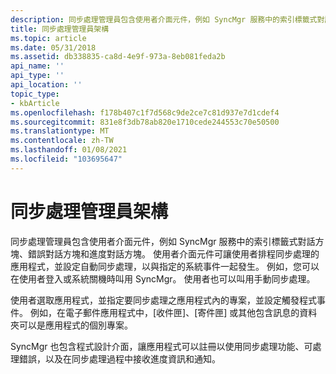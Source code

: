 ```yaml
---
description: 同步處理管理員包含使用者介面元件，例如 SyncMgr 服務中的索引標籤式對話方塊、錯誤對話方塊和進度對話方塊。
title: 同步處理管理員架構
ms.topic: article
ms.date: 05/31/2018
ms.assetid: db338835-ca8d-4e9f-973a-8eb081feda2b
api_name: ''
api_type: ''
api_location: ''
topic_type:
- kbArticle
ms.openlocfilehash: f178b407c1f7d568c9de2ce7c81d937e7d1cdef4
ms.sourcegitcommit: 831e8f3db78ab820e1710cede244553c70e50500
ms.translationtype: MT
ms.contentlocale: zh-TW
ms.lasthandoff: 01/08/2021
ms.locfileid: "103695647"
---
```

# <a name="synchronization-manager-architecture"></a>同步處理管理員架構

同步處理管理員包含使用者介面元件，例如 SyncMgr 服務中的索引標籤式對話方塊、錯誤對話方塊和進度對話方塊。 使用者介面元件可讓使用者排程同步處理的應用程式，並設定自動同步處理，以與指定的系統事件一起發生。 例如，您可以在使用者登入或系統關機時叫用 SyncMgr。 使用者也可以叫用手動同步處理。

使用者選取應用程式，並指定要同步處理之應用程式內的專案，並設定觸發程式事件。 例如，在電子郵件應用程式中，[收件匣]、[寄件匣] 或其他包含訊息的資料夾可以是應用程式的個別專案。

SyncMgr 也包含程式設計介面，讓應用程式可以註冊以使用同步處理功能、可處理錯誤，以及在同步處理過程中接收進度資訊和通知。

 

 



